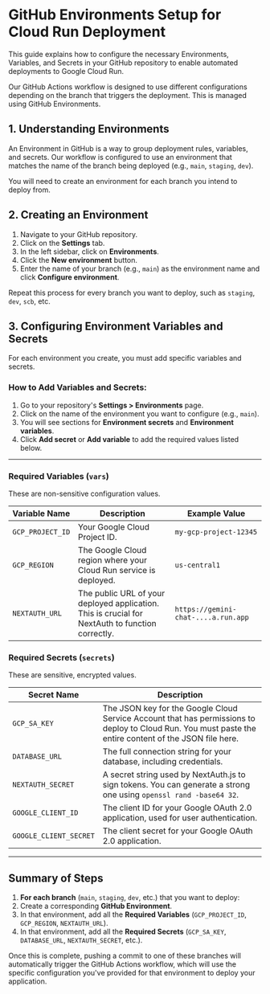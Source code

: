 # GitHub Environments Setup for Cloud Run Deployment

This guide explains how to configure the necessary Environments, Variables, and Secrets in your GitHub repository to enable automated deployments to Google Cloud Run.

Our GitHub Actions workflow is designed to use different configurations depending on the branch that triggers the deployment. This is managed using GitHub Environments.

## 1. Understanding Environments

An Environment in GitHub is a way to group deployment rules, variables, and secrets. Our workflow is configured to use an environment that matches the name of the branch being deployed (e.g., `main`, `staging`, `dev`).

You will need to create an environment for each branch you intend to deploy from.

## 2. Creating an Environment

1.  Navigate to your GitHub repository.
2.  Click on the **Settings** tab.
3.  In the left sidebar, click on **Environments**.
4.  Click the **New environment** button.
5.  Enter the name of your branch (e.g., `main`) as the environment name and click **Configure environment**.

Repeat this process for every branch you want to deploy, such as `staging`, `dev`, `scb`, etc.

## 3. Configuring Environment Variables and Secrets

For each environment you create, you must add specific variables and secrets.

### How to Add Variables and Secrets:

1.  Go to your repository's **Settings > Environments** page.
2.  Click on the name of the environment you want to configure (e.g., `main`).
3.  You will see sections for **Environment secrets** and **Environment variables**.
4.  Click **Add secret** or **Add variable** to add the required values listed below.

---

### Required Variables (`vars`)

These are non-sensitive configuration values.

| Variable Name      | Description                                                                                              | Example Value                                  |
| ------------------ | -------------------------------------------------------------------------------------------------------- | ---------------------------------------------- |
| `GCP_PROJECT_ID`   | Your Google Cloud Project ID.                                                                            | `my-gcp-project-12345`                         |
| `GCP_REGION`       | The Google Cloud region where your Cloud Run service is deployed.                                        | `us-central1`                                  |
| `NEXTAUTH_URL`     | The public URL of your deployed application. This is crucial for NextAuth to function correctly.         | `https://gemini-chat-....a.run.app`             |

### Required Secrets (`secrets`)

These are sensitive, encrypted values.

| Secret Name             | Description                                                                                                                                                                                          |
| ----------------------- | ---------------------------------------------------------------------------------------------------------------------------------------------------------------------------------------------------- |
| `GCP_SA_KEY`            | The JSON key for the Google Cloud Service Account that has permissions to deploy to Cloud Run. You must paste the entire content of the JSON file here.                                                 |
| `DATABASE_URL`          | The full connection string for your database, including credentials.                                                                                                                                   |
| `NEXTAUTH_SECRET`       | A secret string used by NextAuth.js to sign tokens. You can generate a strong one using `openssl rand -base64 32`.                                                                                       |
| `GOOGLE_CLIENT_ID`      | The client ID for your Google OAuth 2.0 application, used for user authentication.                                                                                                                     |
| `GOOGLE_CLIENT_SECRET`  | The client secret for your Google OAuth 2.0 application.                                                                                                                                             |

---

## Summary of Steps

1.  **For each branch** (`main`, `staging`, `dev`, etc.) that you want to deploy:
2.  Create a corresponding **GitHub Environment**.
3.  In that environment, add all the **Required Variables** (`GCP_PROJECT_ID`, `GCP_REGION`, `NEXTAUTH_URL`).
4.  In that environment, add all the **Required Secrets** (`GCP_SA_KEY`, `DATABASE_URL`, `NEXTAUTH_SECRET`, etc.).

Once this is complete, pushing a commit to one of these branches will automatically trigger the GitHub Actions workflow, which will use the specific configuration you've provided for that environment to deploy your application. 